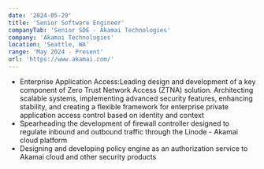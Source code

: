```yaml
---
date: '2024-05-29'
title: 'Senior Software Engineer'
companyTab: 'Senior SDE - Akamai Technologies'
company: 'Akamai Technologies'
location: 'Seattle, WA'
range: 'May 2024 - Present'
url: 'https://www.akamai.com/'
---
```


- <a class ="inline-link">Enterprise Application Access:</a>Leading design and development of a key component of Zero Trust Network Access (ZTNA) solution. Architecting scalable systems, implementing advanced security features, enhancing stability, and creating a flexible framework for enterprise private application access control based on identity and context
- Spearheading the development of firewall controller designed to regulate inbound and outbound traffic through the Linode - Akamai cloud platform
- Designing and developing policy engine as an authorization service to Akamai cloud and other security products
